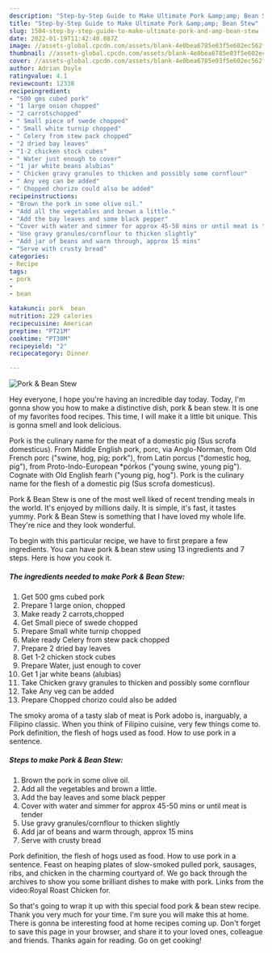 ```yaml
---
description: "Step-by-Step Guide to Make Ultimate Pork &amp;amp; Bean Stew"
title: "Step-by-Step Guide to Make Ultimate Pork &amp;amp; Bean Stew"
slug: 1504-step-by-step-guide-to-make-ultimate-pork-and-amp-bean-stew
date: 2022-01-19T11:42:40.087Z
image: //assets-global.cpcdn.com/assets/blank-4e0bea6785e03f5e602ec562f230caae08da540cada707380b4fe1bbebba43da.png
thumbnail: //assets-global.cpcdn.com/assets/blank-4e0bea6785e03f5e602ec562f230caae08da540cada707380b4fe1bbebba43da.png
cover: //assets-global.cpcdn.com/assets/blank-4e0bea6785e03f5e602ec562f230caae08da540cada707380b4fe1bbebba43da.png
author: Adrian Doyle
ratingvalue: 4.1
reviewcount: 12338
recipeingredient:
- "500 gms cubed pork"
- "1 large onion chopped"
- "2 carrotschopped"
- " Small piece of swede chopped"
- " Small white turnip chopped"
- " Celery from stew pack chopped"
- "2 dried bay leaves"
- "1-2 chicken stock cubes"
- " Water just enough to cover"
- "1 jar white beans alubias"
- " Chicken gravy granules to thicken and possibly some cornflour"
- " Any veg can be added"
- " Chopped chorizo could also be added"
recipeinstructions:
- "Brown the pork in some olive oil."
- "Add all the vegetables and brown a little."
- "Add the bay leaves and some black pepper"
- "Cover with water and simmer for approx 45-50 mins or until meat is tender"
- "Use gravy granules/cornflour to thicken slightly"
- "Add jar of beans and warm through, approx 15 mins"
- "Serve with crusty bread"
categories:
- Recipe
tags:
- pork
- 
- bean

katakunci: pork  bean 
nutrition: 229 calories
recipecuisine: American
preptime: "PT21M"
cooktime: "PT30M"
recipeyield: "2"
recipecategory: Dinner

---
```



![Pork &amp; Bean Stew](//assets-global.cpcdn.com/assets/blank-4e0bea6785e03f5e602ec562f230caae08da540cada707380b4fe1bbebba43da.png)

Hey everyone, I hope you're having an incredible day today. Today, I'm gonna show you how to make a distinctive dish, pork &amp; bean stew. It is one of my favorites food recipes. This time, I will make it a little bit unique. This is gonna smell and look delicious.

Pork is the culinary name for the meat of a domestic pig (Sus scrofa domesticus). From Middle English pork, porc, via Anglo-Norman, from Old French porc (&#34;swine, hog, pig; pork&#34;), from Latin porcus (&#34;domestic hog, pig&#34;), from Proto-Indo-European *pórḱos (&#34;young swine, young pig&#34;). Cognate with Old English fearh (&#34;young pig, hog&#34;). Pork is the culinary name for the flesh of a domestic pig (Sus scrofa domesticus).

Pork &amp; Bean Stew is one of the most well liked of recent trending meals in the world. It's enjoyed by millions daily. It is simple, it's fast, it tastes yummy. Pork &amp; Bean Stew is something that I have loved my whole life. They're nice and they look wonderful.


To begin with this particular recipe, we have to first prepare a few ingredients. You can have pork &amp; bean stew using 13 ingredients and 7 steps. Here is how you cook it.

<!--inarticleads1-->

##### The ingredients needed to make Pork &amp; Bean Stew:

1. Get 500 gms cubed pork
1. Prepare 1 large onion, chopped
1. Make ready 2 carrots,chopped
1. Get  Small piece of swede chopped
1. Prepare  Small white turnip chopped
1. Make ready  Celery from stew pack chopped
1. Prepare 2 dried bay leaves
1. Get 1-2 chicken stock cubes
1. Prepare  Water, just enough to cover
1. Get 1 jar white beans (alubias)
1. Take  Chicken gravy granules to thicken and possibly some cornflour
1. Take  Any veg can be added
1. Prepare  Chopped chorizo could also be added


The smoky aroma of a tasty slab of meat is Pork adobo is, inarguably, a Filipino classic. When you think of Filipino cuisine, very few things come to. Pork definition, the flesh of hogs used as food. How to use pork in a sentence. 

<!--inarticleads2-->

##### Steps to make Pork &amp; Bean Stew:

1. Brown the pork in some olive oil.
1. Add all the vegetables and brown a little.
1. Add the bay leaves and some black pepper
1. Cover with water and simmer for approx 45-50 mins or until meat is tender
1. Use gravy granules/cornflour to thicken slightly
1. Add jar of beans and warm through, approx 15 mins
1. Serve with crusty bread


Pork definition, the flesh of hogs used as food. How to use pork in a sentence. Feast on heaping plates of slow-smoked pulled pork, sausages, ribs, and chicken in the charming courtyard of. We go back through the archives to show you some brilliant dishes to make with pork. Links from the video:Royal Roast Chicken for. 

So that's going to wrap it up with this special food pork &amp; bean stew recipe. Thank you very much for your time. I'm sure you will make this at home. There is gonna be interesting food at home recipes coming up. Don't forget to save this page in your browser, and share it to your loved ones, colleague and friends. Thanks again for reading. Go on get cooking!
